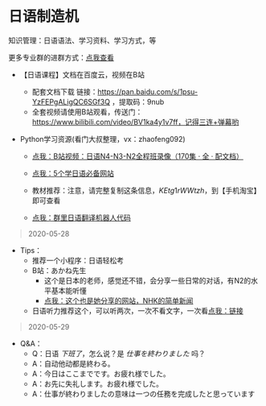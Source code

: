 日语制造机
==


知识管理：日语语法、学习资料、学习方式，等

更多专业群的进群方式：[点我查看](http://mp.weixin.qq.com/s?__biz=MzI2Nzg5MjgyNg==&mid=100000431&idx=1&sn=9dc486a67414a3fd59a2fe8be9db93e6&chksm=6af6a39a5d812a8cb01b77b109d6ceb618393fc3c4671ba58d604814b7efaca4ea289bf52818#rd)

- 【日语课程】文档在百度云，视频在B站
    - 配套文档下载   链接：https://pan.baidu.com/s/1psu-YzFEPgALigQC6SGf3Q ，提取码：9nub 
    - 全套视频请使用B站观看，传送门：https://www.bilibili.com/video/BV1ka4y1v7ff，记得三连+弹幕哟


- Python学习资源(看门大叔整理，vx：zhaofeng092)

    - [点我：B站视频：日语N4-N3-N2全程班录像（170集 · 全 · 配文档）](https://www.bilibili.com/video/BV1ka4y1v7ff)

    - [点我：5个学日语必备网站](https://mp.weixin.qq.com/s/3Z3gYrfjK86HnhZBqMC65g)

    - 教材推荐：注意，请完整复制这条信息，$KEtg1rWWtzh$，到【手机淘宝】即可查看

    - [点我：群里日语翻译机器人代码](https://mp.weixin.qq.com/s/aqaq516F_oWYtNgghPx7AA)

> 2020-05-28
- Tips：
    - 推荐一个小程序：日语轻松考
    - B站：あかね先生
        - 这个是日本的老师，感觉还不错，会分享一些日常的对话，有N2的水平基本能听懂
        - [点我：这个也是她分享的网站，NHK的简单新闻](https://www3.nhk.or.jp/news/easy/)
    - 日语听力推荐这个，可以听两次，一次不看文字，一次看[点我：链接](https://mp.weixin.qq.com/s/uCmbUko5u853a7dHs-hnoQ)

> 2020-05-29
- Q&A：
    - Q：日语 *下班了*，怎么说？是 *仕事を終わりました* 吗？
    - A：自动他动都是終わる。
    - A：今日はここまでです。お疲れ様でした。
    - A：お先に失礼します。お疲れ様でした。
    - A：仕事が終わりましたの意味は一つの任務を完成したと思っています